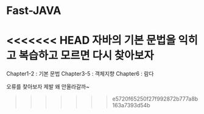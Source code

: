 # Fast-JAVA
<<<<<<< HEAD
자바의 기본 문법을 익히고 복습하고 모르면 다시 찾아보자
=======
Chapter1-2 : 기본 문법
Chapter3-5 : 객체지향
Chapter6 : 람다

오류를 찾아보자 제발 왜 안올라갈까~
>>>>>>> e5720f65250f27f992872b777a8b163a7393d54b
